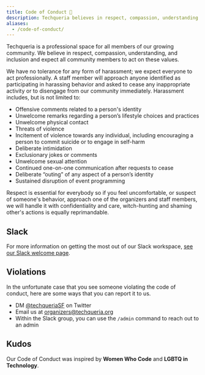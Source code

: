 ```yaml
---
title: Code of Conduct 🌼
description: Techqueria believes in respect, compassion, understanding and inclusion and expect all community members to act in accordance to these values.
aliases:
  - /code-of-conduct/
---
```


Techqueria is a professional space for all members of our growing community. We believe in respect, compassion, understanding, and inclusion and expect all community members to act on these values.

We have no tolerance for any form of harassment; we expect everyone to act professionally. A staff member will approach anyone identified as participating in harassing behavior and asked to cease any inappropriate activity or to disengage from our community immediately. Harassment includes, but is not limited to:

- Offensive comments related to a person's identity
- Unwelcome remarks regarding a person’s lifestyle choices and practices
- Unwelcome physical contact
- Threats of violence
- Incitement of violence towards any individual, including encouraging a person to commit suicide or to engage in self-harm
- Deliberate intimidation
- Exclusionary jokes or comments
- Unwelcome sexual attention
- Continued one-on-one communication after requests to cease
- Deliberate “outing” of any aspect of a person’s identity
- Sustained disruption of event programming

Respect is essential for everybody so if you feel uncomfortable, or suspect of someone's behavior, approach one of the organizers and staff members, we will handle it with confidentiality and care, witch-hunting and shaming other's actions is equally reprimandable.

## Slack

For more information on getting the most out of our Slack workspace, [see our Slack welcome page](/slack/).

## Violations

In the unfortunate case that you see someone violating the code of conduct, here are some ways that you can report it to us.

- DM [@techqueriaSF](https://twitter.com/techqueriasf) on Twitter
- Email us at [organizers@techqueria.org](mailto:organizers@techqueria.org)
- Within the Slack group, you can use the `/admin` command to reach out to an admin

## Kudos

Our Code of Conduct was inspired by **Women Who Code** and **LGBTQ in Technology**.
